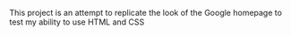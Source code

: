 This project is an attempt to replicate the look of the Google homepage to test my ability to use HTML and CSS
